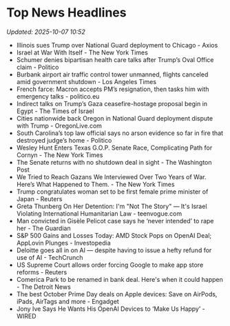 # Top News Headlines

_Updated: 2025-10-07 10:52_

- Illinois sues Trump over National Guard deployment to Chicago - Axios
- Israel at War With Itself - The New York Times
- Schumer denies bipartisan health care talks after Trump’s Oval Office claim - Politico
- Burbank airport air traffic control tower unmanned, flights canceled amid government shutdown - Los Angeles Times
- French farce: Macron accepts PM’s resignation, then tasks him with emergency talks - politico.eu
- Indirect talks on Trump’s Gaza ceasefire-hostage proposal begin in Egypt - The Times of Israel
- Cities nationwide back Oregon in National Guard deployment dispute with Trump - OregonLive.com
- South Carolina’s top law official says no arson evidence so far in fire that destroyed judge’s home - Politico
- Wesley Hunt Enters Texas G.O.P. Senate Race, Complicating Path for Cornyn - The New York Times
- The Senate returns with no shutdown deal in sight - The Washington Post
- We Tried to Reach Gazans We Interviewed Over Two Years of War. Here’s What Happened to Them. - The New York Times
- Trump congratulates woman set to be first female prime minister of Japan - Reuters
- Greta Thunberg On Her Detention: I'm "Not The Story" — It's Israel Violating International Humanitarian Law - teenvogue.com
- Man convicted in Gisèle Pelicot case says he ‘never intended’ to rape her - The Guardian
- S&P 500 Gains and Losses Today: AMD Stock Pops on OpenAI Deal; AppLovin Plunges - Investopedia
- Deloitte goes all in on AI — despite having to issue a hefty refund for use of AI - TechCrunch
- US Supreme Court allows order forcing Google to make app store reforms - Reuters
- Comerica Park to be renamed in bank deal. Here's when it could happen - The Detroit News
- The best October Prime Day deals on Apple devices: Save on AirPods, iPads, AirTags and more - Engadget
- Jony Ive Says He Wants His OpenAI Devices to ‘Make Us Happy’ - WIRED